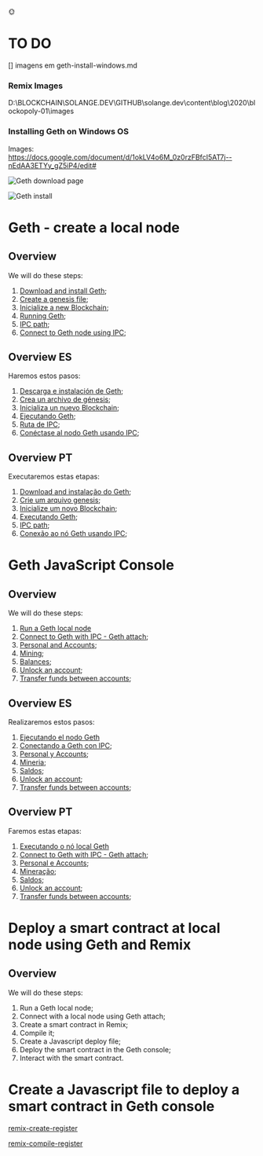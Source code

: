 :sun_with_face:

# TO DO

[] imagens em geth-install-windows.md


### Remix Images

D:\BLOCKCHAIN\SOLANGE.DEV\GITHUB\solange.dev\content\blog\2020\blockopoly-01\images

### Installing Geth on Windows OS

Images: 
https://docs.google.com/document/d/1okLV4o6M_0z0rzFBfcI5AT7j--nEdAA3ETYy_gZ5iP4/edit#

![Geth download page](/assets/img/tutorials/geth-attach-local-node/image-04.png)

![Geth install](/assets/img/tutorials/geth-attach-local-node/image-05.png)



# Geth - create a local node

## Overview

We will do these steps:

1. [Download and install Geth](#download-and-install-geth);
2. [Create a genesis file](#genesis-file);
3. [Inicialize a new Blockchain](#geth-init);
4. [Running Geth](#running-geth);
5. [IPC path](#ipc-path);
6. [Connect to Geth node using IPC](#attaching-a-javascript-console-to-you-node);

## Overview ES

Haremos estos pasos:

1. [Descarga e instalación de Geth](#descarga-e-instalación-de-geth);
2. [Crea un archivo de génesis](#archivo-de-génesis);
3. [Inicializa un nuevo Blockchain](#geth-init);
4. [Ejecutando Geth](#ejecutando-geth);
5. [Ruta de IPC](#ruta-de-ipc);
6. [Conéctase al nodo Geth usando IPC](#conéctase-al-nodo-geth-usando-ipc);

## Overview PT

Executaremos estas etapas:

1. [Download and instalação do Geth](#download-and-install-geth);
2. [Crie um arquivo genesis](#genesis-file);
3. [Inicialize um novo Blockchain](#geth-init);
4. [Executando Geth](#running-geth);
5. [IPC path](#ipc-path);
6. [Conexão ao nó Geth usando IPC](#attaching-a-javascript-console-to-you-node);

# Geth JavaScript Console

## Overview

We will do these steps:

1. [Run a Geth local node](#run-a-geth-local-node)
2. [Connect to Geth with IPC - Geth attach](#geth-attach-using-ipc);
3. [Personal and Accounts](#personal-and-accounts);
4. [Mining](#mining);
5. [Balances](#balances);
6. [Unlock an account](#unlock-an-account);
7. [Transfer funds between accounts](#transfer-ethers);

## Overview ES

Realizaremos estos pasos:

1. [Ejecutando el nodo Geth](#ejecutando-el-nodo-geth)
2. [Conectando a Geth con IPC](#geth-attach-con-ipc);
3. [Personal y Accounts](#personal-y-accounts);
4. [Mineria](#mining);
5. [Saldos](#saldos);
6. [Unlock an account](#unlock-an-account);
7. [Transfer funds between accounts](#transfer-ethers);

## Overview PT

Faremos estas etapas:

1. [Executando o nó local Geth](#run-a-geth-local-node)
2. [Connect to Geth with IPC - Geth attach](#geth-attach-usando-ipc);
3. [Personal e Accounts](#personal-e-accounts);
4. [Mineração](#mineração);
5. [Saldos](#saldos);
6. [Unlock an account](#unlock-an-account);
7. [Transfer funds between accounts](#transfer-ethers);

# Deploy a smart contract at local node using Geth and Remix

## Overview

We will do these steps:

1. Run a Geth local node;
2. Connect with a local node using Geth attach;
3. Create a smart contract in Remix;
4. Compile it;
5. Create a Javascript deploy file;
6. Deploy the smart contract in the Geth console;
7. Interact with the smart contract.


# Create a Javascript file to deploy a smart contract in Geth console

[remix-create-register](remix-create-register.md ':include')

[remix-compile-register](remix-compile-register.md ':include')


